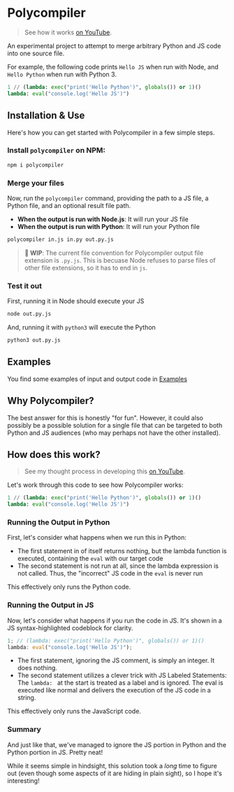 # Polycompiler

> See how it works [on YouTube](https://youtu.be/dbf9e7okjm8).

An experimental project to attempt to merge arbitrary Python and JS code into one source file.

For example, the following code prints `Hello JS` when run with Node, and `Hello Python` when run with Python 3.

```py
1 // (lambda: exec("print('Hello Python')", globals()) or 1)()
lambda: eval("console.log('Hello JS')")
```

## Installation & Use

Here's how you can get started with Polycompiler in a few simple steps.

### Install `polycompiler` on NPM:

```bash
npm i polycompiler
```

### Merge your files

Now, run the `polycompiler` command, providing the path to a JS file, a Python file, and an optional result file path.

- **When the output is run with Node.js**: It will run your JS file
- **When the output is run with Python**: It will run your Python file

```bash
polycompiler in.js in.py out.py.js
```

> **🚧 WIP**: The current file convention for Polycompiler output file extension is `.py.js`. This is becuase Node refuses to parse files of other file extensions, so it has to end in `js`.

### Test it out

First, running it in Node should execute your JS

```bash
node out.py.js
```

And, running it with `python3` will execute the Python

```bash
python3 out.py.js
```

## Examples

You find some examples of input and output code in <a href="./examples">Examples</a>

## Why Polycompiler?

The best answer for this is honestly "for fun". However, it could also possibly be a possible solution for a single file that can be targeted to both Python and JS audiences (who may perhaps not have the other installed).

## How does this work?

> See my thought process in developing this [on YouTube](https://youtu.be/dbf9e7okjm8).

Let's work through this code to see how Polycompiler works:

```py
1 // (lambda: exec("print('Hello Python')", globals()) or 1)()
lambda: eval("console.log('Hello JS')")
```

### Running the Output in Python

First, let's consider what happens when we run this in Python:

- The first statement in of itself returns nothing, but the lambda function is executed, containing the `eval` with our target code
- The second statement is not run at all, since the lambda expression is not called. Thus, the "incorrect" JS code in the `eval` is never run

This effectively only runs the Python code.

### Running the Output in JS

Now, let's consider what happens if you run the code in JS. It's shown in a JS syntax-highlighted codeblock for clarity.

```js
1; // (lambda: exec("print('Hello Python')", globals()) or 1)()
lambda: eval("console.log('Hello JS')");
```

- The first statement, ignoring the JS comment, is simply an integer. It does nothing.
- The second statement utilizes a clever trick with JS Labeled Statements: The `lambda: ` at the start is treated as a label and is ignored. The eval is executed like normal and delivers the execution of the JS code in a string.

This effectively only runs the JavaScript code.

### Summary

And just like that, we've managed to ignore the JS portion in Python and the Python portion in JS. Pretty neat!

While it seems simple in hindsight, this solution took a _long_ time to figure out (even though some aspects of it are hiding in plain sight), so I hope it's interesting!

